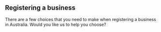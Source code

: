 ## Registering a business

 There are a few choices that you need to make when registering a business in Australia. Would you like us to help you choose?
